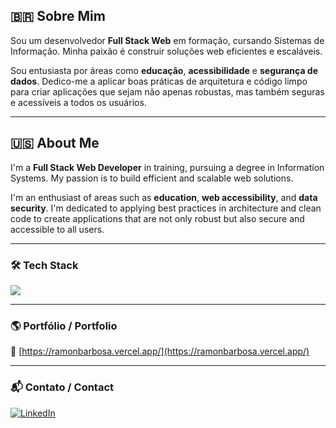 ## 🇧🇷 Sobre Mim
Sou um desenvolvedor **Full Stack Web** em formação, cursando Sistemas de Informação. Minha paixão é construir soluções web eficientes e escaláveis.

Sou entusiasta por áreas como **educação**, **acessibilidade** e **segurança de dados**. Dedico-me a aplicar boas práticas de arquitetura e código limpo para criar aplicações que sejam não apenas robustas, mas também seguras e acessíveis a todos os usuários.

---

## 🇺🇸 About Me
I'm a **Full Stack Web Developer** in training, pursuing a degree in Information Systems. My passion is to build efficient and scalable web solutions.

I'm an enthusiast of areas such as **education**, **web accessibility**, and **data security**. I'm dedicated to applying best practices in architecture and clean code to create applications that are not only robust but also secure and accessible to all users.

---

### 🛠 Tech Stack
<p>
  <a href="https://skillicons.dev">
    <img src="https://skillicons.dev/icons?i=java,spring,maven,nodejs,js,ts,express,nestjs,linux,git,docker,sqlite,postgres,redis,mongodb,prisma,sequelize,hibernate,kafka,rabbitmq,aws,cypress,jest,githubactions" />
  </a>
</p>

---

### 🌎 Portfólio / Portfolio
📌 [https://ramonbarbosa.vercel.app/](https://ramonbarbosa.vercel.app/)

---

### 📬 Contato / Contact
<a href="https://www.linkedin.com/in/ramon-barbosa-712273237/" target="_blank">
  <img src="https://img.shields.io/badge/LinkedIn-0077B5?style=for-the-badge&logo=linkedin&logoColor=white" alt="LinkedIn"/>
</a>
